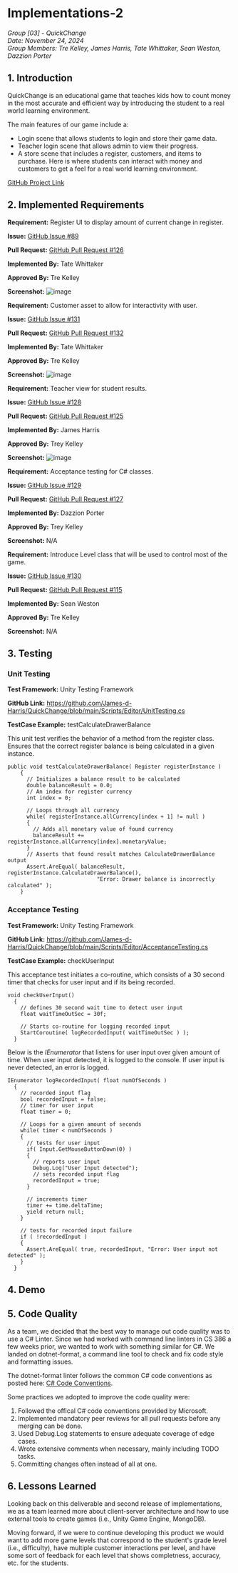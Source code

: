 # Implementations-2
*Group [03] - QuickChange*\
*Date: November 24, 2024*\
*Group Members: Tre Kelley, James Harris, Tate Whittaker, Sean Weston, Dazzion Porter*

## 1. Introduction

QuickChange is an educational game that teaches kids how to count money in the most accurate and efficient way by introducing the student to a real world learning environment.

The main features of our game include a: 

- Login scene that allows students to login and store their game data.
- Teacher login scene that allows admin to view their progress.
- A store scene that includes a register, customers, and items to purchase. Here is where students can interact with money and customers to get a feel for a real world learning environment.

[GitHub Project Link](https://github.com/James-d-Harris/QuickChange/tree/main)

## 2. Implemented Requirements
**Requirement:** Register UI to display amount of current change in register.

**Issue:** [GitHub Issue #89](https://github.com/James-d-Harris/QuickChange/issues/89)

**Pull Request:** [GitHub Pull Request #126](https://github.com/James-d-Harris/QuickChange/pull/126)

**Implemented By:** Tate Whittaker

**Approved By:** Tre Kelley

**Screenshot:** ![image](https://github.com/James-d-Harris/QuickChange/blob/d6-work/images/unityregisterUIscreenshot.png)


**Requirement:** Customer asset to allow for interactivity with user.

**Issue:** [GitHub Issue #131](https://github.com/James-d-Harris/QuickChange/issues/131)

**Pull Request:** [GitHub Pull Request #132](https://github.com/James-d-Harris/QuickChange/pull/132)

**Implemented By:** Tate Whittaker

**Approved By:** Tre Kelley

**Screenshot:** ![image](https://github.com/James-d-Harris/QuickChange/blob/d6-work/images/unityCustomerAssetScreenshot.png)


**Requirement:** Teacher view for student results.

**Issue:** [GitHub Issue #128](https://github.com/James-d-Harris/QuickChange/issues/128)

**Pull Request:** [GitHub Pull Request #125](https://github.com/James-d-Harris/QuickChange/pull/125)

**Implemented By:** James Harris

**Approved By:** Trey Kelley

**Screenshot:** ![image](https://github.com/James-d-Harris/QuickChange/blob/d6-work/images/unityTeacherView.png)


**Requirement:** Acceptance testing for C# classes.

**Issue:** [GitHub Issue #129](https://github.com/James-d-Harris/QuickChange/issues/129)

**Pull Request:** [GitHub Pull Request #127](https://github.com/James-d-Harris/QuickChange/pull/127)

**Implemented By:** Dazzion Porter

**Approved By:** Trey Kelley

**Screenshot:** N/A


**Requirement:** Introduce Level class that will be used to control most of the game.

**Issue:** [GitHub Issue #130](https://github.com/James-d-Harris/QuickChange/issues/130)

**Pull Request:** [GitHub Pull Request #115](https://github.com/James-d-Harris/QuickChange/pull/115)

**Implemented By:** Sean Weston

**Approved By:** Tre Kelley

**Screenshot:** N/A

## 3. Testing
### Unit Testing
**Test Framework:** Unity Testing Framework

**GitHub Link:** https://github.com/James-d-Harris/QuickChange/blob/main/Scripts/Editor/UnitTesting.cs

**TestCase Example:** testCalculateDrawerBalance

This unit test verifies the behavior of a method from the register class. Ensures that the correct register balance is being calculated in a given instance.

```
public void testCalculateDrawerBalance( Register registerInstance )
    {
      // Initializes a balance result to be calculated
      double balanceResult = 0.0;
      // An index for register currency
      int index = 0;

      // Loops through all currency
      while( registerInstance.allCurrency[index + 1] != null )
      {
        // Adds all monetary value of found currency
        balanceResult += registerInstance.allCurrency[index].monetaryValue;
      }
      // Asserts that found result matches CalculateDrawerBalance output
      Assert.AreEqual( balanceResult, registerInstance.CalculateDrawerBalance(),
                            "Error: Drawer balance is incorrectly calculated" );
    }
```

### Acceptance Testing
**Test Framework:** Unity Testing Framework

**GitHub Link:** https://github.com/James-d-Harris/QuickChange/blob/main/Scripts/Editor/AcceptanceTesting.cs

**TestCase Example:** checkUserInput

This acceptance test initiates a co-routine, which consists of a 30 second timer that checks for user input and if its being recorded.

```
void checkUserInput()
  {
    // defines 30 second wait time to detect user input
    float waitTimeOutSec = 30f;

    // Starts co-routine for logging recorded input
    StartCoroutine( logRecordedInput( waitTimeOutSec ) );
  }
```

Below is the _IEnumerator_ that listens for user input over given amount of time. When user input detected, it is logged to the console. If user input is never detected, an error is logged.

```
IEnumerator logRecordedInput( float numOfSeconds )
  {
    // recorded input flag
    bool recordedInput = false;
    // timer for user input
    float timer = 0;

    // Loops for a given amount of seconds
    while( timer < numOfSeconds )
    {
      // tests for user input
      if( Input.GetMouseButtonDown(0) )
      {
        // reports user input
        Debug.Log("User Input detected");
        // sets recorded input flag
        recordedInput = true;
      }

      // increments timer
      timer += time.deltaTime;
      yield return null;
    }

    // tests for recorded input failure
    if ( !recordedInput )
    {
      Assert.AreEqual( true, recordedInput, "Error: User input not detected" );
    }
  }
```

## 4. Demo

## 5. Code Quality

As a team, we decided that the best way to manage out code quality was to use a C# Linter. Since we had worked with command line linters in CS 386 a few weeks prior, we wanted to work with something similar for C#. We landed on dotnet-format, a command line tool to check and fix code style and formatting issues.

The dotnet-format linter follows the common C# code conventions as posted here: [C# Code Conventions](https://learn.microsoft.com/en-us/dotnet/csharp/fundamentals/coding-style/coding-conventions). 

Some practices we adopted to improve the code quality were:

1. Followed the offical C# code conventions provided by Microsoft.
2. Implemented mandatory peer reviews for all pull requests before any merging can be done.
3. Used Debug.Log statements to ensure adequate coverage of edge cases.
4. Wrote extensive comments when necessary, mainly including TODO tasks.
5. Committing changes often instead of all at one.


## 6. Lessons Learned

Looking back on this deliverable and second release of implementations, we as a team learned more about client-server architecture and how to use external tools to create games (i.e., Unity Game Engine, MongoDB). 

Moving forward, if we were to continue developing this product we would want to add more game levels that correspond to the student's grade level (i.e., difficulty), have multiple customer interactions per level, and have some sort of feedback for each level that shows completness, accuracy, etc. for the students.
